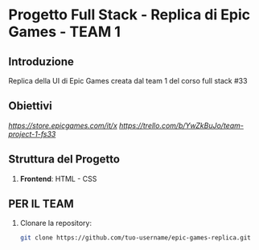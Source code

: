 # Progetto Full Stack - Replica di Epic Games - TEAM 1

## Introduzione

Replica della UI di Epic Games creata dal team 1 del corso full stack #33

## Obiettivi

  *https://store.epicgames.com/it/x*
  *https://trello.com/b/YwZkBuJo/team-project-1-fs33*

## Struttura del Progetto

1. **Frontend**: HTML - CSS

## PER IL TEAM

1. Clonare la repository:
    ```sh
    git clone https://github.com/tuo-username/epic-games-replica.git
    ```


